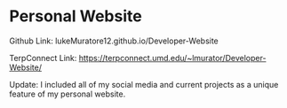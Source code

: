 # Personal Website
Github Link: lukeMuratore12.github.io/Developer-Website

TerpConnect Link: https://terpconnect.umd.edu/~lmurator/Developer-Website/

Update: I included all of my social media and current projects as a unique feature of my personal website.
